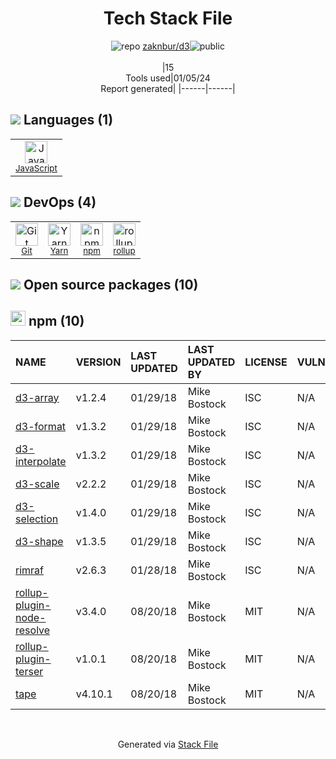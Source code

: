 <!--
&lt;--- Readme.md Snippet without images Start ---&gt;
## Tech Stack
zaknbur/d3 is built on the following main stack:

- [JavaScript](https://developer.mozilla.org/en-US/docs/Web/JavaScript) – Languages
- [rollup](http://rollupjs.org/) – JS Build Tools / JS Task Runners
- [Yarn](https://yarnpkg.com/) – Front End Package Manager

Full tech stack [here](/techstack.md)

&lt;--- Readme.md Snippet without images End ---&gt;

&lt;--- Readme.md Snippet with images Start ---&gt;
## Tech Stack
zaknbur/d3 is built on the following main stack:

- <img width='25' height='25' src='https://img.stackshare.io/service/1209/javascript.jpeg' alt='JavaScript'/> [JavaScript](https://developer.mozilla.org/en-US/docs/Web/JavaScript) – Languages
- <img width='25' height='25' src='https://img.stackshare.io/service/4423/zE8RTn9E_400x400.jpg' alt='rollup'/> [rollup](http://rollupjs.org/) – JS Build Tools / JS Task Runners
- <img width='25' height='25' src='https://img.stackshare.io/service/5848/44mC-kJ3.jpg' alt='Yarn'/> [Yarn](https://yarnpkg.com/) – Front End Package Manager

Full tech stack [here](/techstack.md)

&lt;--- Readme.md Snippet with images End ---&gt;
-->
<div align="center">

# Tech Stack File
![](https://img.stackshare.io/repo.svg "repo") [zaknbur/d3](https://github.com/zaknbur/d3)![](https://img.stackshare.io/public_badge.svg "public")
<br/><br/>
|15<br/>Tools used|01/05/24 <br/>Report generated|
|------|------|
</div>

## <img src='https://img.stackshare.io/languages.svg'/> Languages (1)
<table><tr>
  <td align='center'>
  <img width='36' height='36' src='https://img.stackshare.io/service/1209/javascript.jpeg' alt='JavaScript'>
  <br>
  <sub><a href="https://developer.mozilla.org/en-US/docs/Web/JavaScript">JavaScript</a></sub>
  <br>
  <sub></sub>
</td>

</tr>
</table>

## <img src='https://img.stackshare.io/devops.svg'/> DevOps (4)
<table><tr>
  <td align='center'>
  <img width='36' height='36' src='https://img.stackshare.io/service/1046/git.png' alt='Git'>
  <br>
  <sub><a href="http://git-scm.com/">Git</a></sub>
  <br>
  <sub></sub>
</td>

<td align='center'>
  <img width='36' height='36' src='https://img.stackshare.io/service/5848/44mC-kJ3.jpg' alt='Yarn'>
  <br>
  <sub><a href="https://yarnpkg.com/">Yarn</a></sub>
  <br>
  <sub></sub>
</td>

<td align='center'>
  <img width='36' height='36' src='https://img.stackshare.io/service/1120/lejvzrnlpb308aftn31u.png' alt='npm'>
  <br>
  <sub><a href="https://www.npmjs.com/">npm</a></sub>
  <br>
  <sub></sub>
</td>

<td align='center'>
  <img width='36' height='36' src='https://img.stackshare.io/service/4423/zE8RTn9E_400x400.jpg' alt='rollup'>
  <br>
  <sub><a href="http://rollupjs.org/">rollup</a></sub>
  <br>
  <sub></sub>
</td>

</tr>
</table>


## <img src='https://img.stackshare.io/group.svg' /> Open source packages (10)</h2>

## <img width='24' height='24' src='https://img.stackshare.io/service/1120/lejvzrnlpb308aftn31u.png'/> npm (10)

|NAME|VERSION|LAST UPDATED|LAST UPDATED BY|LICENSE|VULNERABILITIES|
|:------|:------|:------|:------|:------|:------|
|[d3-array](https://www.npmjs.com/d3-array)|v1.2.4|01/29/18|Mike Bostock |ISC|N/A|
|[d3-format](https://www.npmjs.com/d3-format)|v1.3.2|01/29/18|Mike Bostock |ISC|N/A|
|[d3-interpolate](https://www.npmjs.com/d3-interpolate)|v1.3.2|01/29/18|Mike Bostock |ISC|N/A|
|[d3-scale](https://www.npmjs.com/d3-scale)|v2.2.2|01/29/18|Mike Bostock |ISC|N/A|
|[d3-selection](https://www.npmjs.com/d3-selection)|v1.4.0|01/29/18|Mike Bostock |ISC|N/A|
|[d3-shape](https://www.npmjs.com/d3-shape)|v1.3.5|01/29/18|Mike Bostock |ISC|N/A|
|[rimraf](https://www.npmjs.com/rimraf)|v2.6.3|01/28/18|Mike Bostock |ISC|N/A|
|[rollup-plugin-node-resolve](https://www.npmjs.com/rollup-plugin-node-resolve)|v3.4.0|08/20/18|Mike Bostock |MIT|N/A|
|[rollup-plugin-terser](https://www.npmjs.com/rollup-plugin-terser)|v1.0.1|08/20/18|Mike Bostock |MIT|N/A|
|[tape](https://www.npmjs.com/tape)|v4.10.1|08/20/18|Mike Bostock |MIT|N/A|

<br/>
<div align='center'>

Generated via [Stack File](https://github.com/marketplace/stack-file)
